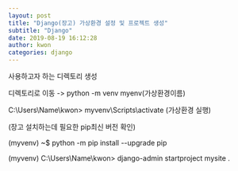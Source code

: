 ```yaml
---
layout: post
title: "Django(장고) 가상환경 설정 및 프로젝트 생성"
subtitle: "Django"
date: 2019-08-19 16:12:28
author: kwon
categories: django
---
```


사용하고자 하는 디렉토리 생성

디렉토리로 이동 -> python -m venv myenv(가상환경이름)

C:\Users\Name\kwon> myvenv\Scripts\activate (가상환경 실행)


(장고 설치하는데 필요한 pip최신 버전 확인)

(myvenv) ~$ python -m pip install --upgrade pip

(myvenv) C:\Users\Name\kwon> django-admin startproject mysite .

